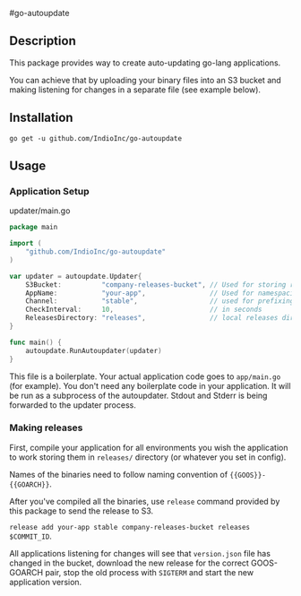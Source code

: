 #go-autoupdate

## Description 

This package provides way to create auto-updating go-lang applications.

You can achieve that by uploading your binary files into an S3 bucket and making listening for changes in a separate file (see example below).

## Installation

```
go get -u github.com/IndioInc/go-autoupdate
```

## Usage

### Application Setup

updater/main.go
```go
package main

import (
	"github.com/IndioInc/go-autoupdate"
)

var updater = autoupdate.Updater{
	S3Bucket:          "company-releases-bucket", // Used for storing releases
	AppName:           "your-app",                // Used for namespacing your releases
	Channel:           "stable",                  // used for prefixing builds on S3
	CheckInterval:     10,                        // in seconds
	ReleasesDirectory: "releases",                // local releases directory (relative to this file)
}

func main() {
	autoupdate.RunAutoupdater(updater)
}
```

This file is a boilerplate. Your actual application code goes to `app/main.go` (for example).
You don't need any boilerplate code in your application. It will be run as a subprocess of the autoupdater.
Stdout and Stderr is being forwarded to the updater process.

### Making releases

First, compile your application for all environments you wish the application to work storing them in `releases/` directory (or whatever you set in config). 

Names of the binaries need to follow naming convention of `{{GOOS}}-{{GOARCH}}`.

After you've compiled all the binaries, use `release` command provided by this package to send the release to S3.

`release add your-app stable company-releases-bucket releases $COMMIT_ID`.

All applications listening for changes will see that `version.json` file has changed in the bucket, download the new release for the correct GOOS-GOARCH pair, stop the old process with `SIGTERM` and start the new application version.



